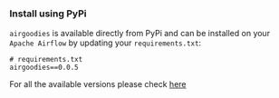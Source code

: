 ### Install using PyPi

`airgoodies` is available directly from PyPi and can be installed on your `Apache Airflow` by updating your
`requirements.txt`:

```text
# requirements.txt
airgoodies==0.0.5
```

For all the available versions please check [here](https://pypi.org/project/airgoodies/)